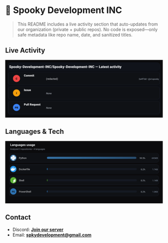 # 👻 Spooky Development INC

> This README includes a live activity section that auto-updates from our organization (private + public repos). No code is exposed—only safe metadata like repo name, date, and sanitized titles.

## Live Activity
![Repo Snapshot](./assets/repo-snapshot.svg?v=d2a65f9a01)

## Languages & Tech
![Languages Usage](./assets/languages.svg?v=0f8365a904)

## Contact
- Discord: **[Join our server](https://discord.gg/XYspZgEEJb)**
- Email: **spkydevelopment@gmail.com**

